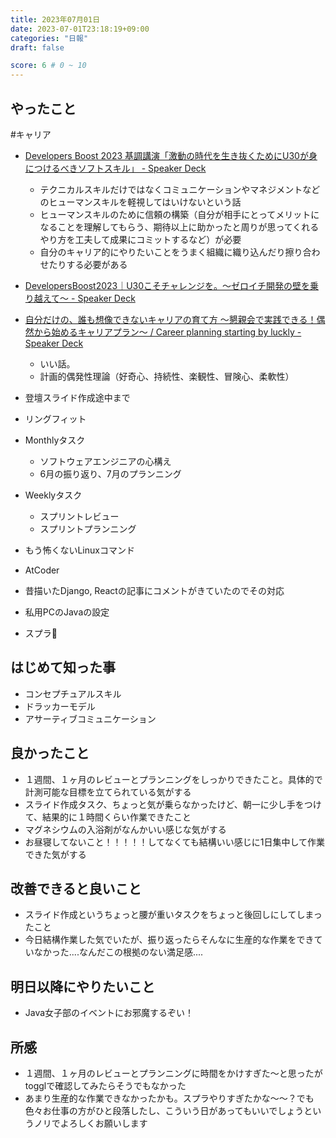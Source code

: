 ```yaml
---
title: 2023年07月01日
date: 2023-07-01T23:18:19+09:00
categories: "日報"
draft: false

score: 6 # 0 ~ 10
---
```


## やったこと

#キャリア
- [Developers Boost 2023 基調講演「激動の時代を生き抜くためにU30が身につけるべきソフトスキル」 - Speaker Deck](https://speakerdeck.com/appbrew_rec/developers-boost-2023-appbrew)
	- テクニカルスキルだけではなくコミュニケーションやマネジメントなどのヒューマンスキルを軽視してはいけないという話
	- ヒューマンスキルのために信頼の構築（自分が相手にとってメリットになることを理解してもらう、期待以上に助かったと周りが思ってくれるやり方を工夫して成果にコミットするなど）が必要
	- 自分のキャリア的にやりたいことをうまく組織に織り込んだり擦り合わせたりする必要がある
- [DevelopersBoost2023｜U30こそチャレンジを。～ゼロイチ開発の壁を乗り越えて～ - Speaker Deck](https://speakerdeck.com/weddingpark/developersboost2023-u30kosotiyarenziwo-zeroitikai-fa-nobi-wocheng-riyue-ete)
- [自分だけの、誰も想像できないキャリアの育て方 ～懇親会で実践できる！偶然から始めるキャリアプラン～ / Career planning starting by luckly - Speaker Deck](https://speakerdeck.com/vtryo/career-planning-starting-by-luckly)
	- いい話。
	- 計画的偶発性理論（好奇心、持続性、楽観性、冒険心、柔軟性）
- 登壇スライド作成途中まで
- リングフィット
- Monthlyタスク
	- ソフトウェアエンジニアの心構え
	- 6月の振り返り、7月のプランニング
- Weeklyタスク
	- スプリントレビュー
	- スプリントプランニング
- もう怖くないLinuxコマンド
- AtCoder
- 昔描いたDjango, Reactの記事にコメントがきていたのでその対応
- 私用PCのJavaの設定

- スプラ🦑



  

## はじめて知った事

- コンセプチュアルスキル
- ドラッカーモデル
- アサーティブコミュニケーション

  

## 良かったこと
- １週間、１ヶ月のレビューとプランニングをしっかりできたこと。具体的で計測可能な目標を立てられている気がする
- スライド作成タスク、ちょっと気が乗らなかったけど、朝一に少し手をつけて、結果的に１時間くらい作業できたこと
- マグネシウムの入浴剤がなんかいい感じな気がする
- お昼寝してないこと！！！！！してなくても結構いい感じに1日集中して作業できた気がする

  

## 改善できると良いこと
- スライド作成というちょっと腰が重いタスクをちょっと後回しにしてしまったこと
- 今日結構作業した気でいたが、振り返ったらそんなに生産的な作業をできていなかった....なんだこの根拠のない満足感....

  

## 明日以降にやりたいこと
- Java女子部のイベントにお邪魔するぞい！


## 所感
- １週間、１ヶ月のレビューとプランニングに時間をかけすぎた〜と思ったがtogglで確認してみたらそうでもなかった
- あまり生産的な作業できなかったかも。スプラやりすぎたかな〜〜？でも色々お仕事の方がひと段落したし、こういう日があってもいいでしょうというノリでよろしくお願いします
